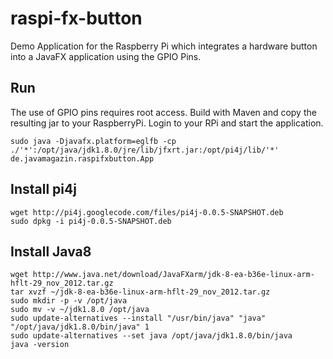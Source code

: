 raspi-fx-button
===============

Demo Application for the Raspberry Pi which integrates a hardware button into a JavaFX application
using the GPIO Pins.

Run
---

The use of GPIO pins requires root access. Build with Maven and copy the resulting jar to your RaspberryPi. Login to your RPi and
start the application.

	sudo java -Djavafx.platform=eglfb -cp ./'*':/opt/java/jdk1.8.0/jre/lib/jfxrt.jar:/opt/pi4j/lib/'*' de.javamagazin.raspifxbutton.App

Install pi4j
------------

	wget http://pi4j.googlecode.com/files/pi4j-0.0.5-SNAPSHOT.deb
	sudo dpkg -i pi4j-0.0.5-SNAPSHOT.deb 

Install Java8
-------------

	wget http://www.java.net/download/JavaFXarm/jdk-8-ea-b36e-linux-arm-hflt-29_nov_2012.tar.gz
	tar xvzf ~/jdk-8-ea-b36e-linux-arm-hflt-29_nov_2012.tar.gz
	sudo mkdir -p -v /opt/java
	sudo mv -v ~/jdk1.8.0 /opt/java
	sudo update-alternatives --install "/usr/bin/java" "java" "/opt/java/jdk1.8.0/bin/java" 1
	sudo update-alternatives --set java /opt/java/jdk1.8.0/bin/java
	java -version

